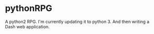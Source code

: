 # pythonRPG
A python2 RPG. I'm currently updating it to python 3. And then writing a Dash web application.
